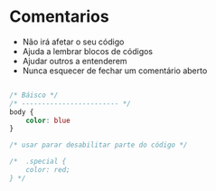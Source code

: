 # Comentarios

* Não irá afetar o seu código
* Ajuda a lembrar blocos de códigos
* Ajudar outros a entenderem
* Nunca esquecer de fechar um comentário aberto

```css

/* Báisco */
/* ------------------------ */
body {
    color: blue
}

/* usar parar desabilitar parte do código */

/*  .special {
    color: red;
} */
``` 